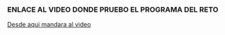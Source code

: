 ### ENLACE AL VIDEO DONDE PRUEBO EL PROGRAMA DEL RETO

[Desde aqui mandara al video](https://www.youtube.com/watch?v=eMQcGHR5DKs)